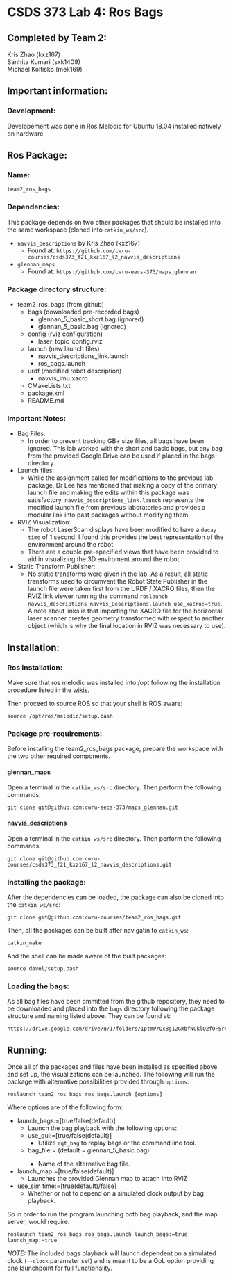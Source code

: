 # CSDS 373 Lab 4: Ros Bags

## Completed by Team 2: 

Kris Zhao (kxz167)\
Sanhita Kumari (sxk1409)\
Michael Koltisko (mek169)

## Important information:

### Development:

Developement was done in Ros Melodic for Ubuntu 18.04 installed natively on hardware.

## Ros Package:

### Name:

```
team2_ros_bags
```

### Dependencies:

This package depends on two other packages that should be installed into the same workspace (cloned into `catkin_ws/src`).

- `navvis_descriptions` by Kris Zhao (kxz167)
    - Found at: `https://github.com/cwru-courses/csds373_f21_kxz167_l2_navvis_descriptions`
- `glennan_maps`
    - Found at: `https://github.com/cwru-eecs-373/maps_glennan`

### Package directory structure:
- team2_ros_bags (from github)
    - bags (downloaded pre-recorded bags)
        - glennan_5_basic_short.bag (ignored)
        - glennan_5_basic.bag (ignored)
    - config (rviz configuration)
        - laser_topic_config.rviz
    - launch (new launch files)
        - navvis_descriptions_link.launch
        - ros_bags.launch
    - urdf (modified robot description)
        - navvis_imu.xacro
    - CMakeLists.txt
    - package.xml
    - README.md

### Important Notes:
- Bag Files:
    - In order to prevent tracking GB+ size files, all bags have been ignored. This lab worked with the short and basic bags, but any bag from the provided Google Drive can be used if placed in the bags directory.
- Launch files:
    - While the assignment called for modifications to the previous lab package, Dr Lee has mentioned that making a copy of the primary launch file and making the edits within this package was satisfactory. `navvis_descriptions_link.launch` represents the modified launch file from previous laboratories and provides a modular link into past packages without modifying them.
- RVIZ Visualization:
    - The robot LaserScan displays have been modified to have a `decay time` of 1 second. I found this provides the best representation of the environment around the robot.
    - There are a couple pre-specified views that have been provided to aid in visualizing the 3D enviroment around the robot.
- Static Transform Publisher:
    - No static transforms were given in the lab. As a result, all static transforms used to circumvent the Robot State Publisher in the launch file were taken first from the URDF / XACRO files, then the RVIZ link viewer running the command `roslaunch navvis_descriptions navvis_Descriptions.launch use_xacro:=true`. A note about links is that importing the XACRO file for the horizontal laser scanner creates geometry transformed with respect to another object (which is why the final location in RVIZ was necessary to use).

## Installation:

### Ros installation:

Make sure that ros melodic was installed into /opt following the installation procedure listed in the [wikis](http://wiki.ros.org/melodic/Installation/Ubuntu).

Then proceed to source ROS so that your shell is ROS aware:

```
source /opt/ros/melodic/setup.bash
```

### Package pre-requirements:
Before installing the team2_ros_bags package, prepare the workspace with the two other required components.

#### glennan_maps

Open a terminal in the `catkin_ws/src` directory. Then perform the following commands:

```
git clone git@github.com:cwru-eecs-373/maps_glennan.git
```

#### navvis_descriptions

Open a terminal in the `catkin_ws/src` directory. Then perform the following commands:

```
git clone git@github.com:cwru-courses/csds373_f21_kxz167_l2_navvis_descriptions.git
```

### Installing the package:

After the dependencies can be loaded, the package can also be cloned into the `catkin_ws/src`:

```
git clone git@github.com:cwru-courses/team2_ros_bags.git
```

Then, all the packages can be built after navigatin to `catkin_ws`:

```
catkin_make
```

And the shell can be made aware of the built packages:

```
source devel/setup.bash
```

### Loading the bags:

As all bag files have been ommitted from the github repository, they need to be downloaded and placed into the `bags` directory following the package structure and naming listed above. They can be found at:

```
https://drive.google.com/drive/u/1/folders/1ptmPrQc8g12GmbfNCklQ2fOF5rFum46-
```

## Running:
Once all of the packages and files have been installed as specified above and set up, the visualizations can be launched. The following will run the package with alternative possibilities provided through `options`:

``` 
roslaunch team2_ros_bags ros_bags.launch [options]
```
Where options are of the following form:
- launch_bags:=[true/false(default)]
    - Launch the bag playback with the following options:
    - use_gui:=[true/false(default)]
        - Utilize `rqt_bag` to replay bags or the command line tool.
    - bag_file:=<filename> (default = glennan_5_basic.bag)
        - Name of the alternative bag file.
- launch_map:=[true/false(default)]
    - Launches the provided Glennan map to attach into RVIZ
- use_sim time:=[true(default)/false]
    - Whether or not to depend on a simulated clock output by bag playback.

So in order to run the program launching both bag playback, and the map server, would require:
```
roslaunch team2_ros_bags ros_bags.launch launch_bags:=true launch_map:=true
```

*NOTE:* The included bags playback will launch dependent on a simulated clock (`--clock` parameter set) and is meant to be a QoL option providing one launchpoint for full functionality.